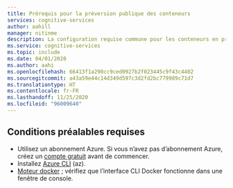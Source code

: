 ```yaml
---
title: Prérequis pour la préversion publique des conteneurs
services: cognitive-services
author: aahill
manager: nitinme
description: La configuration requise commune pour les conteneurs en préversion publique
ms.service: cognitive-services
ms.topic: include
ms.date: 04/01/2020
ms.author: aahi
ms.openlocfilehash: 66413f1a290cc9ced0927b2f023445c9f43c4402
ms.sourcegitcommit: a43a59e44c14d349d597c3d2fd2bc779989c71d7
ms.translationtype: HT
ms.contentlocale: fr-FR
ms.lasthandoff: 11/25/2020
ms.locfileid: "96009640"
---
```

## <a name="prerequisites"></a>Conditions préalables requises

* Utilisez un abonnement Azure. Si vous n’avez pas d’abonnement Azure, créez un [compte gratuit][free-account] avant de commencer.
* Installez [Azure CLI][azure-cli] (az).
* [Moteur docker][docker-engine] ; vérifiez que l’interface CLI Docker fonctionne dans une fenêtre de console.

[free-account]: https://azure.microsoft.com/free
[azure-cli]: /cli/azure/install-azure-cli?view=azure-cli-latest
[docker-engine]: https://www.docker.com/products/docker-engine